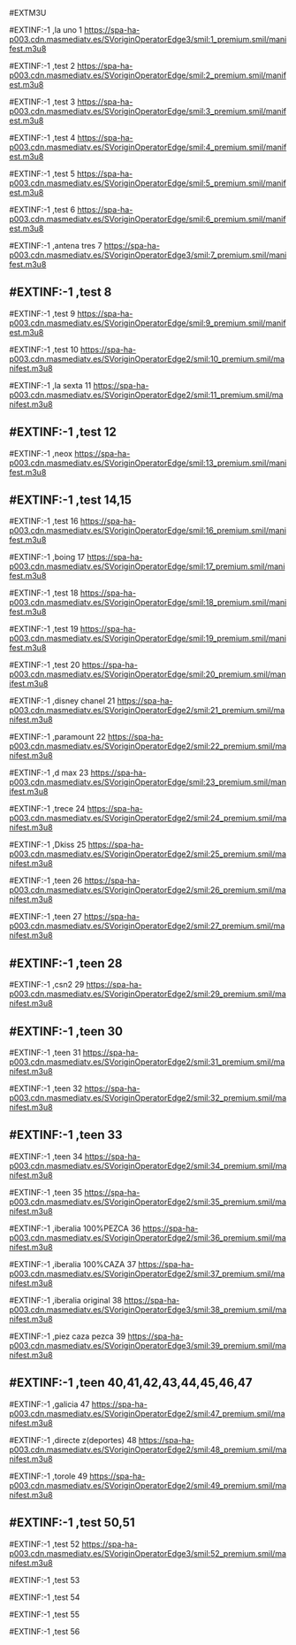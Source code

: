 #EXTM3U

#EXTINF:-1 ,la uno 1
https://spa-ha-p003.cdn.masmediatv.es/SVoriginOperatorEdge3/smil:1_premium.smil/manifest.m3u8

#EXTINF:-1 ,test 2
https://spa-ha-p003.cdn.masmediatv.es/SVoriginOperatorEdge/smil:2_premium.smil/manifest.m3u8

#EXTINF:-1 ,test 3
https://spa-ha-p003.cdn.masmediatv.es/SVoriginOperatorEdge/smil:3_premium.smil/manifest.m3u8

#EXTINF:-1 ,test 4
https://spa-ha-p003.cdn.masmediatv.es/SVoriginOperatorEdge/smil:4_premium.smil/manifest.m3u8

#EXTINF:-1 ,test 5
https://spa-ha-p003.cdn.masmediatv.es/SVoriginOperatorEdge/smil:5_premium.smil/manifest.m3u8

#EXTINF:-1 ,test 6
https://spa-ha-p003.cdn.masmediatv.es/SVoriginOperatorEdge/smil:6_premium.smil/manifest.m3u8

#EXTINF:-1 ,antena tres 7
https://spa-ha-p003.cdn.masmediatv.es/SVoriginOperatorEdge3/smil:7_premium.smil/manifest.m3u8

#EXTINF:-1 ,test 8
-------------------

#EXTINF:-1 ,test 9
https://spa-ha-p003.cdn.masmediatv.es/SVoriginOperatorEdge/smil:9_premium.smil/manifest.m3u8

#EXTINF:-1 ,test 10
https://spa-ha-p003.cdn.masmediatv.es/SVoriginOperatorEdge2/smil:10_premium.smil/manifest.m3u8

#EXTINF:-1 ,la sexta 11
https://spa-ha-p003.cdn.masmediatv.es/SVoriginOperatorEdge2/smil:11_premium.smil/manifest.m3u8

#EXTINF:-1 ,test 12
------------------

#EXTINF:-1 ,neox
https://spa-ha-p003.cdn.masmediatv.es/SVoriginOperatorEdge/smil:13_premium.smil/manifest.m3u8

#EXTINF:-1 ,test 14,15
------------------

#EXTINF:-1 ,test 16
https://spa-ha-p003.cdn.masmediatv.es/SVoriginOperatorEdge/smil:16_premium.smil/manifest.m3u8

#EXTINF:-1 ,boing 17
https://spa-ha-p003.cdn.masmediatv.es/SVoriginOperatorEdge/smil:17_premium.smil/manifest.m3u8

#EXTINF:-1 ,test 18
https://spa-ha-p003.cdn.masmediatv.es/SVoriginOperatorEdge/smil:18_premium.smil/manifest.m3u8

#EXTINF:-1 ,test 19
https://spa-ha-p003.cdn.masmediatv.es/SVoriginOperatorEdge/smil:19_premium.smil/manifest.m3u8

#EXTINF:-1 ,test 20
https://spa-ha-p003.cdn.masmediatv.es/SVoriginOperatorEdge/smil:20_premium.smil/manifest.m3u8

#EXTINF:-1 ,disney chanel 21
https://spa-ha-p003.cdn.masmediatv.es/SVoriginOperatorEdge2/smil:21_premium.smil/manifest.m3u8

#EXTINF:-1 ,paramount 22
https://spa-ha-p003.cdn.masmediatv.es/SVoriginOperatorEdge2/smil:22_premium.smil/manifest.m3u8

#EXTINF:-1 ,d max 23
https://spa-ha-p003.cdn.masmediatv.es/SVoriginOperatorEdge/smil:23_premium.smil/manifest.m3u8

#EXTINF:-1 ,trece 24
https://spa-ha-p003.cdn.masmediatv.es/SVoriginOperatorEdge2/smil:24_premium.smil/manifest.m3u8

#EXTINF:-1 ,Dkiss 25
https://spa-ha-p003.cdn.masmediatv.es/SVoriginOperatorEdge2/smil:25_premium.smil/manifest.m3u8

#EXTINF:-1 ,teen 26
https://spa-ha-p003.cdn.masmediatv.es/SVoriginOperatorEdge2/smil:26_premium.smil/manifest.m3u8

#EXTINF:-1 ,teen 27
https://spa-ha-p003.cdn.masmediatv.es/SVoriginOperatorEdge2/smil:27_premium.smil/manifest.m3u8

#EXTINF:-1 ,teen 28
------------------

#EXTINF:-1 ,csn2 29
https://spa-ha-p003.cdn.masmediatv.es/SVoriginOperatorEdge2/smil:29_premium.smil/manifest.m3u8

#EXTINF:-1 ,teen 30
-------------------

#EXTINF:-1 ,teen 31
https://spa-ha-p003.cdn.masmediatv.es/SVoriginOperatorEdge2/smil:31_premium.smil/manifest.m3u8

#EXTINF:-1 ,teen 32
https://spa-ha-p003.cdn.masmediatv.es/SVoriginOperatorEdge2/smil:32_premium.smil/manifest.m3u8

#EXTINF:-1 ,teen 33
------------------

#EXTINF:-1 ,teen 34
https://spa-ha-p003.cdn.masmediatv.es/SVoriginOperatorEdge2/smil:34_premium.smil/manifest.m3u8

#EXTINF:-1 ,teen 35
https://spa-ha-p003.cdn.masmediatv.es/SVoriginOperatorEdge2/smil:35_premium.smil/manifest.m3u8

#EXTINF:-1 ,iberalia 100%PEZCA 36
https://spa-ha-p003.cdn.masmediatv.es/SVoriginOperatorEdge2/smil:36_premium.smil/manifest.m3u8

#EXTINF:-1 ,iberalia 100%CAZA 37
https://spa-ha-p003.cdn.masmediatv.es/SVoriginOperatorEdge2/smil:37_premium.smil/manifest.m3u8

#EXTINF:-1 ,iberalia original 38
https://spa-ha-p003.cdn.masmediatv.es/SVoriginOperatorEdge3/smil:38_premium.smil/manifest.m3u8

#EXTINF:-1 ,piez caza pezca 39
https://spa-ha-p003.cdn.masmediatv.es/SVoriginOperatorEdge3/smil:39_premium.smil/manifest.m3u8

#EXTINF:-1 ,teen 40,41,42,43,44,45,46,47
------------------

#EXTINF:-1 ,galicia 47
https://spa-ha-p003.cdn.masmediatv.es/SVoriginOperatorEdge2/smil:47_premium.smil/manifest.m3u8

#EXTINF:-1 ,directe z(deportes) 48
https://spa-ha-p003.cdn.masmediatv.es/SVoriginOperatorEdge2/smil:48_premium.smil/manifest.m3u8

#EXTINF:-1 ,torole 49
https://spa-ha-p003.cdn.masmediatv.es/SVoriginOperatorEdge2/smil:49_premium.smil/manifest.m3u8

#EXTINF:-1 ,test 50,51
-------------------

#EXTINF:-1 ,test 52
https://spa-ha-p003.cdn.masmediatv.es/SVoriginOperatorEdge3/smil:52_premium.smil/manifest.m3u8

#EXTINF:-1 ,test 53


#EXTINF:-1 ,test 54


#EXTINF:-1 ,test 55


#EXTINF:-1 ,test 56
























